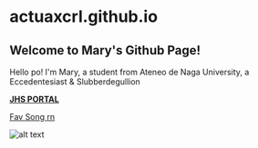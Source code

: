 # actuaxcrl.github.io
## Welcome to Mary's Github Page! 
Hello po! I'm Mary, a student from Ateneo de Naga University, a Eccedentesiast & Slubberdegullion


**[JHS PORTAL](https://jhsportal.adnu.edu.ph/)**


[Fav Song rn](https://youtu.be/Yb0ZGvccOAY)

![alt text](https://i.scdn.co/image/ab67616d00001e02f86b8fb3fd8592686ce8401e)

